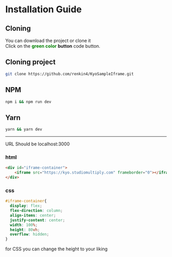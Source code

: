 # Installation Guide

## Cloning

You can download the project or clone it  
Click on the <span style="color:green">**green color**</span> **button** code button.

## Cloning project

```bash
git clone https://github.com/renkin4/KyoSampleIframe.git
```

## NPM

```bash
npm i && npm run dev 
```

## Yarn

```bash
yarn && yarn dev
```

--- 

URL Should be localhost:3000

### html

```html
<div id="iframe-container">
    <iframe src="https://kyo.studiomultiply.com" frameborder="0"></iframe>
</div>
```

### css

```css 
#iframe-container{
  display: flex;
  flex-direction: column;
  align-items: center;
  justify-content: center;
  width: 100%;
  height: 80vh; 
  overflow: hidden;
}
```

for CSS you can change the height to your liking 